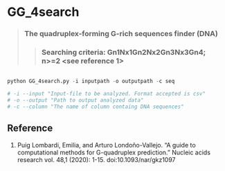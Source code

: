 #  GG_4search
> ### The quadruplex-forming G-rich sequences finder (DNA)
>> ### Searching criteria: Gn1Nx1Gn2Nx2Gn3Nx3Gn4; n>=2 <see reference 1>

```python 

python GG_4search.py -i inputpath -o outputpath -c seq

# -i --input "Input-file to be analyzed. Format accepted is csv"
# -o --output "Path to output analyzed data"
# -c --column "The name of column containg DNA sequences"

```

## Reference 
1. Puig Lombardi, Emilia, and Arturo Londoño-Vallejo. “A guide to computational methods for G-quadruplex prediction.” Nucleic acids research vol. 48,1 (2020): 1-15. doi:10.1093/nar/gkz1097
